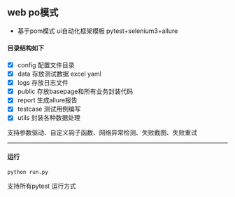 ## web  po模式
- 基于pom模式 ui自动化框架模板 pytest+selenium3+allure
#### 目录结构如下
- [x] config 配置文件目录
- [x] data 存放测试数据 excel yaml
- [x] logs 存放日志文件
- [x] public 存放basepage和所有业务封装代码
- [x] report 生成allure报告
- [x] testcase 测试用例编写 
- [x] utils 封装各种数据处理

支持参数驱动、自定义钩子函数、网络异常检测、失败截图、失败重试
***
#### 运行
    python run.py
支持所有pytest 运行方式 
